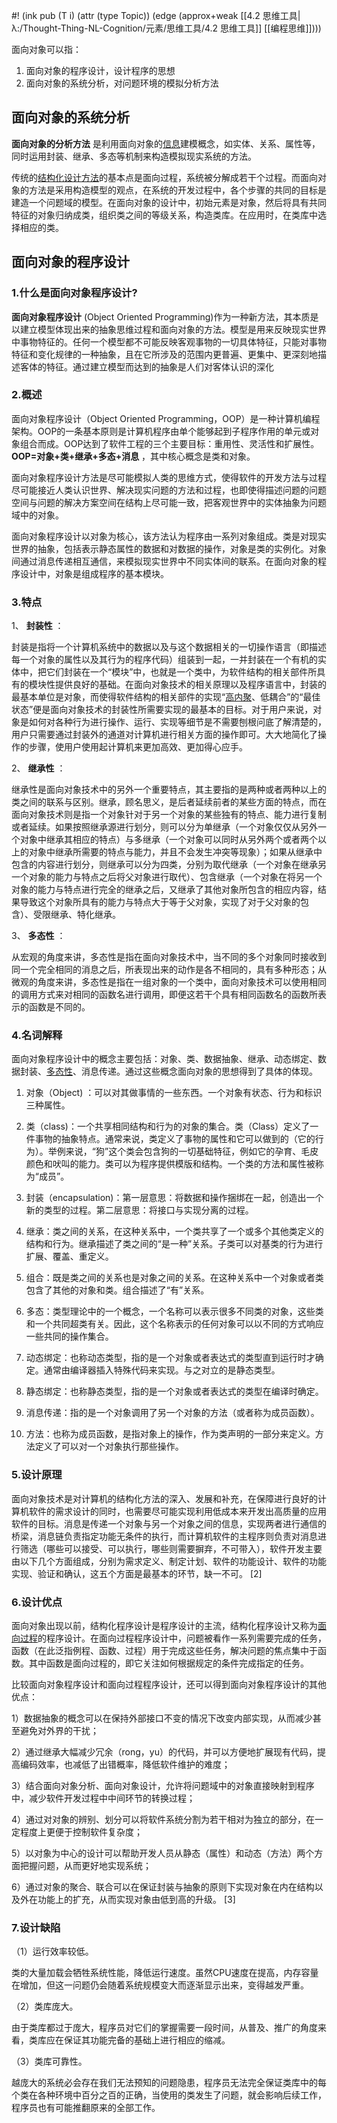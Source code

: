 #! (ink pub (T i) (attr (type Topic)) (edge (approx+weak [[4.2 思维工具|λ:/Thought-Thing-NL-Cognition/元素/思维工具/4.2 思维工具]] [[编程思维]])))


面向对象可以指：

1. 面向对象的程序设计，设计程序的思想
2. 面向对象的系统分析，对问题环境的模拟分析方法


## 面向对象的系统分析

 **面向对象的分析方法** 是利用面向对象的[信息](https://zh.wikipedia.org/wiki/%E4%BF%A1%E6%81%AF "信息")建模概念，如实体、关系、属性等，同时运用封装、继承、多态等机制来构造模拟现实系统的方法。

传统的[结构化设计方法](https://zh.wikipedia.org/w/index.php?title=%E7%BB%93%E6%9E%84%E5%8C%96%E8%AE%BE%E8%AE%A1%E6%96%B9%E6%B3%95&action=edit&redlink=1 "结构化设计方法（页面不存在）")的基本点是面向过程，系统被分解成若干个过程。而面向对象的方法是采用构造模型的观点，在系统的开发过程中，各个步骤的共同的目标是建造一个问题域的模型。在面向对象的设计中，初始元素是对象，然后将具有共同特征的对象归纳成类，组织类之间的等级关系，构造类库。在应用时，在类库中选择相应的类。



## 面向对象的程序设计

### 1.什么是面向对象程序设计?

 **面向对象程序设计** (Object Oriented Programming)作为一种新方法，其本质是以建立模型体现出来的抽象思维过程和面向对象的方法。模型是用来反映现实世界中事物特征的。任何一个模型都不可能反映客观事物的一切具体特征，只能对事物特征和变化规律的一种抽象，且在它所涉及的范围内更普遍、更集中、更深刻地描述客体的特征。通过建立模型而达到的抽象是人们对客体认识的深化

  

### 2.概述

面向对象程序设计（Object Oriented Programming，OOP）是一种计算机编程架构。OOP的一条基本原则是计算机程序由单个能够起到子程序作用的单元或对象组合而成。OOP达到了软件工程的三个主要目标：重用性、灵活性和扩展性。 **OOP=对象+类+继承+多态+消息** ，其中核心概念是类和对象。

面向对象程序设计方法是尽可能模拟人类的思维方式，使得软件的开发方法与过程尽可能接近人类认识世界、解决现实问题的方法和过程，也即使得描述问题的问题空间与问题的解决方案空间在结构上尽可能一致，把客观世界中的实体抽象为问题域中的对象。

面向对象程序设计以对象为核心，该方法认为程序由一系列对象组成。类是对现实世界的抽象，包括表示静态属性的数据和对数据的操作，对象是类的实例化。对象间通过消息传递相互通信，来模拟现实世界中不同实体间的联系。在面向对象的程序设计中，对象是组成程序的基本模块。

  

### 3.特点

1、 **封装性** ：

封装是指将一个计算机系统中的数据以及与这个数据相关的一切操作语言（即描述每一个对象的属性以及其行为的程序代码）组装到一起，一并封装在一个有机的实体中，把它们封装在一个“模块”中，也就是一个类中，为软件结构的相关部件所具有的模块性提供良好的基础。在面向对象技术的相关原理以及程序语言中，封装的最基本单位是对象，而使得软件结构的相关部件的实现“[高内聚](https://link.zhihu.com/?target=https%3A//baike.baidu.com/item/%25E9%25AB%2598%25E5%2586%2585%25E8%2581%259A/5296411)、低耦合”的“最佳状态”便是面向对象技术的封装性所需要实现的最基本的目标。对于用户来说，对象是如何对各种行为进行操作、运行、实现等细节是不需要刨根问底了解清楚的，用户只需要通过封装外的通道对计算机进行相关方面的操作即可。大大地简化了操作的步骤，使用户使用起计算机来更加高效、更加得心应手。

2、 **继承性** ：

继承性是面向对象技术中的另外一个重要特点，其主要指的是两种或者两种以上的类之间的联系与区别。继承，顾名思义，是后者延续前者的某些方面的特点，而在面向对象技术则是指一个对象针对于另一个对象的某些独有的特点、能力进行复制或者延续。如果按照继承源进行划分，则可以分为单继承（一个对象仅仅从另外一个对象中继承其相应的特点）与多继承（一个对象可以同时从另外两个或者两个以上的对象中继承所需要的特点与能力，并且不会发生冲突等现象）；如果从继承中包含的内容进行划分，则继承可以分为四类，分别为取代继承（一个对象在继承另一个对象的能力与特点之后将父对象进行取代）、包含继承（一个对象在将另一个对象的能力与特点进行完全的继承之后，又继承了其他对象所包含的相应内容，结果导致这个对象所具有的能力与特点大于等于父对象，实现了对于父对象的包含）、受限继承、特化继承。

3、 **多态性** ：

从宏观的角度来讲，多态性是指在面向对象技术中，当不同的多个对象同时接收到同一个完全相同的消息之后，所表现出来的动作是各不相同的，具有多种形态；从微观的角度来讲，多态性是指在一组对象的一个类中，面向对象技术可以使用相同的调用方式来对相同的函数名进行调用，即便这若干个具有相同函数名的函数所表示的函数是不同的。

  

### 4.名词解释

面向对象程序设计中的概念主要包括：对象、类、数据抽象、继承、动态绑定、数据封装、[多态性](https://link.zhihu.com/?target=https%3A//baike.baidu.com/item/%25E5%25A4%259A%25E6%2580%2581%25E6%2580%25A7)、消息传递。通过这些概念面向对象的思想得到了具体的体现。

1. 对象（Object) ：可以对其做事情的一些东西。一个对象有状态、行为和标识三种属性。

2. 类（class)：一个共享相同结构和行为的对象的集合。类（Class）定义了一件事物的抽象特点。通常来说，类定义了事物的属性和它可以做到的（它的行为）。举例来说，“狗”这个类会包含狗的一切基础特征，例如它的孕育、毛皮颜色和吠叫的能力。类可以为程序提供模版和结构。一个类的方法和属性被称为“成员”。

3. 封装（encapsulation)：第一层意思：将数据和操作捆绑在一起，创造出一个新的类型的过程。第二层意思：将接口与实现分离的过程。

4. 继承：类之间的关系，在这种关系中，一个类共享了一个或多个其他类定义的结构和行为。继承描述了类之间的“是一种”关系。子类可以对基类的行为进行扩展、覆盖、重定义。

5. 组合：既是类之间的关系也是对象之间的关系。在这种关系中一个对象或者类包含了其他的对象和类。组合描述了“有”关系。

6. 多态：类型理论中的一个概念，一个名称可以表示很多不同类的对象，这些类和一个共同超类有关。因此，这个名称表示的任何对象可以以不同的方式响应一些共同的操作集合。

7. 动态绑定：也称动态类型，指的是一个对象或者表达式的类型直到运行时才确定。通常由编译器插入特殊代码来实现。与之对立的是静态类型。

8. 静态绑定：也称静态类型，指的是一个对象或者表达式的类型在编译时确定。

9. 消息传递：指的是一个对象调用了另一个对象的方法（或者称为成员函数）。

10. 方法：也称为成员函数，是指对象上的操作，作为类声明的一部分来定义。方法定义了可以对一个对象执行那些操作。

  

### 5.设计原理  

面向对象技术是对计算机的结构化方法的深入、发展和补充，在保障进行良好的计算机软件的需求设计的同时，也需要尽可能实现利用低成本来开发出高质量的应用软件的目标。消息是传递一个对象与另一个对象之间的信息，实现两者进行通信的桥梁，消息链负责指定功能无条件的执行，而计算机软件的主程序则负责对消息进行筛选（哪些可以接受、可以执行，哪些则需要摒弃，不可带入），软件开发主要由以下几个方面组成，分别为需求定义、制定计划、软件的功能设计、软件的功能实现、验证和确认，这五个方面是最基本的环节，缺一不可。 \[2\]

  

### 6.设计优点  

面向对象出现以前，结构化程序设计是程序设计的主流，结构化程序设计又称为[面向过程](https://link.zhihu.com/?target=https%3A//baike.baidu.com/item/%25E9%259D%25A2%25E5%2590%2591%25E8%25BF%2587%25E7%25A8%258B)的程序设计。在面向过程程序设计中，问题被看作一系列需要完成的任务，函数（在此泛指例程、函数、过程）用于完成这些任务，解决问题的焦点集中于函数。其中函数是面向过程的，即它关注如何根据规定的条件完成指定的任务。

比较面向对象程序设计和面向过程程序设计，还可以得到面向对象程序设计的其他优点：

1）数据抽象的概念可以在保持外部接口不变的情况下改变内部实现，从而减少甚至避免对外界的干扰；

2）通过继承大幅减少冗余（rong，yu）的代码，并可以方便地扩展现有代码，提高编码效率，也减低了出错概率，降低软件维护的难度；

3）结合面向对象分析、面向对象设计，允许将问题域中的对象直接映射到程序中，减少软件开发过程中中间环节的转换过程；

4）通过对对象的辨别、划分可以将软件系统分割为若干相对为独立的部分，在一定程度上更便于控制软件复杂度；

5）以对象为中心的设计可以帮助开发人员从静态（属性）和动态（方法）两个方面把握问题，从而更好地实现系统；

6）通过对象的聚合、联合可以在保证封装与抽象的原则下实现对象在内在结构以及外在功能上的扩充，从而实现对象由低到高的升级。 \[3\]

  

### 7.设计缺陷  

（1）运行效率较低。

类的大量加载会牺牲系统性能，降低运行速度。虽然CPU速度在提高，内存容量在增加，但这一问题仍会随着系统规模变大而逐渐显示出来，变得越发严重。

（2）类库庞大。

由于类库都过于庞大，程序员对它们的掌握需要一段时间，从普及、推广的角度来看，类库应在保证其功能完备的基础上进行相应的缩减。

（3）类库可靠性。

越庞大的系统必会存在我们无法预知的问题隐患，程序员无法完全保证类库中的每个类在各种环境中百分之百的正确，当使用的类发生了问题，就会影响后续工作，程序员也有可能推翻原来的全部工作。
